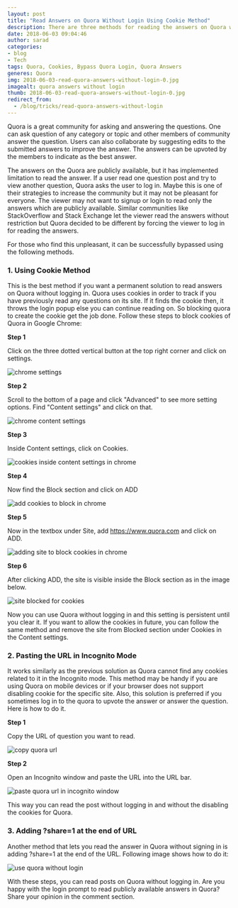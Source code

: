 ```yaml
---
layout: post
title: "Read Answers on Quora Without Login Using Cookie Method"
description: There are three methods for reading the answers on Quora without needing to log in. The best method is to use the cookie method which provides the permanent solution. Let's get started with these simple steps.
date: 2018-06-03 09:04:46
author: sarad
categories:
- blog
- Tech
tags: Quora, Cookies, Bypass Quora Login, Quora Answers
generes: Quora
img: 2018-06-03-read-quora-answers-without-login-0.jpg
imagealt: quora answers without login
thumb: 2018-06-03-read-quora-answers-without-login-0.jpg
redirect_from:
  - /blog/tricks/read-quora-answers-without-login
---
```

Quora is a great community for asking and answering the questions. One can ask question of any category or topic and other members of community answer the question. Users can also collaborate by suggesting edits to the submitted answers to improve <!--more--> the answer. The answers can be upvoted by the members to indicate as the best answer.

The answers on the Quora are publicly available, but it has implemented limitation to read the answer. If a user read one question post and try to view another question, Quora asks the user to log in. Maybe this is one of their strategies to increase the community but it may not be pleasant for everyone. The viewer may not want to signup or login to read only the answers which are publicly available. Similar communities like StackOverflow and Stack Exchange let the viewer read the answers without restriction but Quora decided to be different by forcing the viewer to log in for reading the answers.

For those who find this unpleasant, it can be successfully bypassed using the following methods.

### 1. Using Cookie Method
This is the best method if you want a permanent solution to read answers on Quora without logging in. Quora uses cookies in order to track if you have previously read any questions on its site. If it finds the cookie then, it throws the login popup else you can continue reading on. So blocking quora to create the cookie get the job done. Follow these steps to block cookies of Quora in Google Chrome:

<b>Step 1</b>

Click on the three dotted vertical button at the top right corner and click on settings.


<img src="/assets/img/blog/2018-06-03-read-quora-answers-without-login-9.jpg" alt="chrome settings">


<b>Step 2</b>

Scroll to the bottom of a page and click "Advanced" to see more setting options. Find "Content settings" and click on that.


<img src="/assets/img/blog/2018-06-03-read-quora-answers-without-login-5.jpg" alt="chrome content settings">


<b>Step 3</b>

Inside Content settings, click on Cookies.


<img src="/assets/img/blog/2018-06-03-read-quora-answers-without-login-6.jpg" alt="cookies inside content settings in chrome">


<b>Step 4</b>

Now find the Block section and click on ADD


<img src="/assets/img/blog/2018-06-03-read-quora-answers-without-login-4.jpg" alt="add cookies to block in chrome">


<b>Step 5</b>

Now in the textbox under Site, add https://www.quora.com and click on ADD.


<img src="/assets/img/blog/2018-06-03-read-quora-answers-without-login-1.jpg" alt="adding site to block cookies in chrome">


<b>Step 6</b>

After clicking ADD, the site is visible inside the Block section as in the image below.


<img src="/assets/img/blog/2018-06-03-read-quora-answers-without-login-2.jpg" alt="site blocked for cookies">


Now you can use Quora without logging in and this setting is persistent until you clear it. If you want to allow the cookies in future, you can follow the same method and remove the site from Blocked section under Cookies in the Content settings.

### 2. Pasting the URL in Incognito Mode
It works similarly as the previous solution as Quora cannot find any cookies related to it in the Incognito mode. This method may be handy if you are using Quora on mobile devices or if your browser does not support disabling cookie for the specific site. Also, this solution is preferred if you sometimes log in to the quora to upvote the answer or answer the question. Here is how to do it.

<b>Step 1</b>

Copy the URL of question you want to read.


<img src="/assets/img/blog/2018-06-03-read-quora-answers-without-login-7.jpg" alt="copy quora url">


<b>Step 2</b>

Open an Incognito window and paste the URL into the URL bar.


<img src="/assets/img/blog/2018-06-03-read-quora-answers-without-login-8.jpg" alt="paste quora url in incognito window">


This way you can read the post without logging in and without the disabling the cookies for Quora.

### 3. Adding ?share=1 at the end of URL
Another method that lets you read the answer in Quora without signing in is adding ?share=1 at the end of the URL. Following image shows how to do it:


<img src="/assets/img/blog/2018-06-03-read-quora-answers-without-login-3.jpg" alt="use quora without login">


With these steps, you can read posts on Quora without logging in. Are you happy with the login prompt to read publicly available answers in Quora? Share your opinion in the comment section.